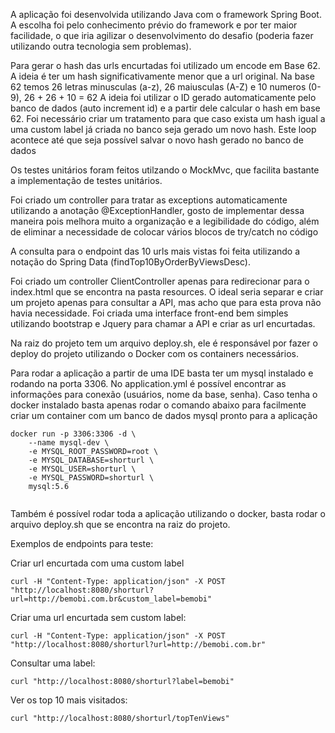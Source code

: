 A aplicação foi desenvolvida utilizando Java com o framework Spring Boot. A escolha foi pelo conhecimento prévio do framework e por ter maior facilidade, o que iria agilizar o desenvolvimento do desafio (poderia fazer utilizando outra tecnologia sem problemas).

Para gerar o hash das urls encurtadas foi utilizado um encode em Base 62. A ideia é ter um hash significativamente menor que a url original.
Na base 62 temos 26 letras minusculas (a-z), 26 maiusculas (A-Z) e 10 numeros (0-9), 26 + 26 + 10 = 62
A ideia foi utilizar o ID gerado automaticamente pelo banco de dados (auto increment id) e a partir dele calcular o hash em base 62.
Foi necessário criar um tratamento para que caso exista um hash igual a uma custom label já criada no banco seja gerado um novo hash. Este loop acontece até que seja possível salvar o novo hash gerado no banco de dados

Os testes unitários foram feitos utilzando o MockMvc, que facilita bastante a implementação de testes unitários.

Foi criado um controller para tratar as exceptions automaticamente utilizando a anotação @ExceptionHandler, gosto de implementar dessa maneira pois melhora muito a organização e a legibilidade do código, além de eliminar a necessidade de colocar vários blocos de try/catch no código

A consulta para o endpoint das 10 urls mais vistas foi feita utilizando a notação do Spring Data (findTop10ByOrderByViewsDesc).

Foi criado um controller ClientController apenas para redirecionar para o index.html que se encontra na pasta resources. O ideal seria separar e criar um projeto apenas para consultar a API, mas acho que para esta prova não havia necessidade.
Foi criada uma interface front-end bem simples utilizando bootstrap e Jquery para chamar a API e criar as url encurtadas.

Na raiz do projeto tem um arquivo deploy.sh, ele é responsável por fazer o deploy do projeto utilizando o Docker com os containers necessários.

Para rodar a aplicação a partir de uma IDE basta ter um mysql instalado e rodando na porta 3306. No application.yml é possível encontrar as informações para conexão (usuários, nome da base, senha).
Caso tenha o docker instalado basta apenas rodar o comando abaixo para facilmente criar um container com um banco de dados mysql pronto para a aplicação

```
docker run -p 3306:3306 -d \
    --name mysql-dev \
    -e MYSQL_ROOT_PASSWORD=root \
    -e MYSQL_DATABASE=shorturl \
    -e MYSQL_USER=shorturl \
    -e MYSQL_PASSWORD=shorturl \
    mysql:5.6
    
```

Também é possível rodar toda a aplicação utilizando o docker, basta rodar o arquivo deploy.sh que se encontra na raiz do projeto.

Exemplos de endpoints para teste:

Criar url encurtada com uma custom label

```
curl -H "Content-Type: application/json" -X POST "http://localhost:8080/shorturl?url=http://bemobi.com.br&custom_label=bemobi"
```

Criar uma url encurtada sem custom label:

```
curl -H "Content-Type: application/json" -X POST "http://localhost:8080/shorturl?url=http://bemobi.com.br"
```

Consultar uma label:

```
curl "http://localhost:8080/shorturl?label=bemobi"
```

Ver os top 10 mais visitados:

```
curl "http://localhost:8080/shorturl/topTenViews"
```


